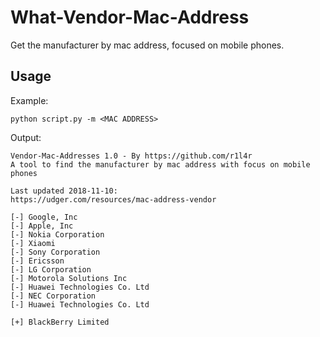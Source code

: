 # What-Vendor-Mac-Address
Get the manufacturer by mac address, focused on mobile phones.

## Usage
Example:

    python script.py -m <MAC ADDRESS>
    
Output:

    Vendor-Mac-Addresses 1.0 - By https://github.com/r1l4r
    A tool to find the manufacturer by mac address with focus on mobile phones

    Last updated 2018-11-10:
    https://udger.com/resources/mac-address-vendor

    [-] Google, Inc
    [-] Apple, Inc
    [-] Nokia Corporation
    [-] Xiaomi
    [-] Sony Corporation
    [-] Ericsson
    [-] LG Corporation
    [-] Motorola Solutions Inc
    [-] Huawei Technologies Co. Ltd
    [-] NEC Corporation
    [-] Huawei Technologies Co. Ltd
    
    [+] BlackBerry Limited
